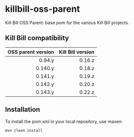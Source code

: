 killbill-oss-parent
===================

Kill Bill OSS Parent: base pom for the various Kill Bill projects.

Kill Bill compatibility
-----------------------

| OSS parent version | Kill Bill version |
| -----------------: | ----------------: |
| 0.94.y             | 0.16.z            |
| 0.140.y            | 0.18.z            |
| 0.141.y            | 0.19.z            |
| 0.142.y            | 0.20.z            |
| 0.143.y            | 0.22.z            |

Installation
------------

To install the pom.xml in your local repository, use maven:

    mvn clean install

